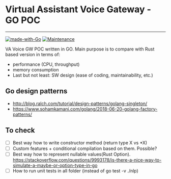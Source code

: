 # Virtual Assistant Voice Gateway - GO POC

---
[![made-with-Go](https://img.shields.io/badge/Made%20with-Go-blue)](https://golang.org/)
[![Maintenance](https://img.shields.io/badge/Maintained%3F-yes-green.svg)](../../graphs/commit-activity)

VA Voice GW POC written in GO. Main purpose is to compare with Rust based version in terms of:

- performance (CPU, throughput)
- memory consumption
- Last but not least: SW design (ease of coding, maintainability, etc.)

## Go design patterns
- http://blog.ralch.com/tutorial/design-patterns/golang-singleton/
- https://www.sohamkamani.com/golang/2018-06-20-golang-factory-patterns/

## To check
- [ ] Best way how to write constructor method (return type X vs *X)
- [ ] Custom features + conditional compilation based on them. Possible?
- [ ] Best way how to represent nullable values(Rust Option<T>). https://stackoverflow.com/questions/9993178/is-there-a-nice-way-to-simulate-a-maybe-or-option-type-in-go
- [ ] How to run unit tests in all folder (instead of go test -v ./nlp)